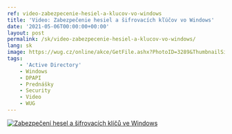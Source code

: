 ```yaml
---
ref: video-zabezpecenie-hesiel-a-klucov-vo-windows
title: 'Video: Zabezpečenie hesiel a šifrovacích kľúčov vo Windows'
date: '2021-05-06T00:00:00+00:00'
layout: post
permalink: /sk/video-zabezpecenie-hesiel-a-klucov-vo-windows/
lang: sk
image: https://wug.cz/online/akce/GetFile.ashx?PhotoID=3289&ThumbnailSizeName=detail
tags:
    - 'Active Directory'
    - Windows
    - DPAPI
    - Prednášky
    - Security
    - Video
    - WUG
---
```


<!--more-->

[![Zabezpečení hesel a šifrovacích klíčů ve Windows](https://wug.cz/online/akce/GetFile.ashx?PhotoID=3289&ThumbnailSizeName=detail)](https://wug.cz/zaznamy/712-Zabezpeceni-hesel-a-sifrovacich-klicu-ve-Windows)
